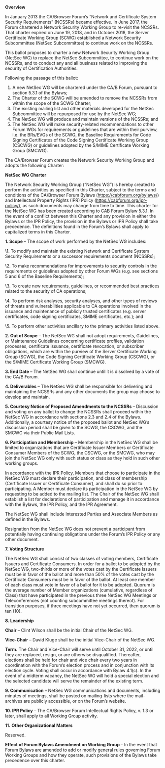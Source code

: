 **Overview**

In January 2013 the CA/Browser Forum’s “Network and Certificate System Security Requirements” (NCSSRs) became effective. In June 2017, the Forum chartered a Network Security Working Group to re-visit the NCSSRs. That charter expired on June 19, 2018, and in October 2018, the Server Certificate Working Group (SCWG) established a Network Security Subcommittee (NetSec Subcommittee) to continue work on the NCSSRs.

This ballot proposes to charter a new Network Security Working Group (NetSec WG) to replace the NetSec Subcommittee, to continue work on the NCSSRs, and to conduct any and all business related to improving the security of Certification Authorities. 

Following the passage of this ballot:

1. A new NetSec WG will be chartered under the CA/B Forum, pursuant to section 5.3.1 of the Bylaws;
2. The Charter of the SCWG will be amended to remove the NCSSRs from within the scope of the SCWG Charter; 
3. The existing mailing list and other materials developed for the NetSec Subcommittee will be repurposed for use by the NetSec WG; 
4. The NetSec WG will produce and maintain versions of the NCSSRs; and
5. The NetSec WG will make security-related recommendations to other Forum WGs for requirements or guidelines that are within their purview, i.e. the BRs/EVGs of the SCWG, the Baseline Requirements for Code Signing Certificates of the Code Signing Certificate Working Group (CSCWG) or guidelines adopted by the S/MIME Certificate Working Group (SMCWG). 

The CA/Browser Forum creates the Network Security Working Group and adopts the following Charter:

**NetSec WG Charter**

The Network Security Working Group (“NetSec WG”) is hereby created to perform the activities as specified in this Charter, subject to the terms and conditions of the CA/Browser Forum Bylaws (https://cabforum.org/bylaws/) and Intellectual Property Rights (IPR) Policy (https://cabforum.org/ipr-policy/), as such documents may change from time to time. This charter for the NetSec WG has been created according to CAB Forum Bylaw 5.3.1. In the event of a conflict between this Charter and any provision in either the Bylaws or the IPR Policy, the provision in the Bylaws or IPR Policy shall take precedence. The definitions found in the Forum’s Bylaws shall apply to capitalized terms in this Charter.

**1. Scope** – The scope of work performed by the NetSec WG includes:

\1.  To modify and maintain the existing Network and Certificate System Security Requirements or a successor requirements document (NCSSRs);

\2.  To make recommendations for improvements to security controls in the requirements or guidelines adopted by other Forum WGs (e.g. see sections 5 and 6 of the Baseline Requirements);

\3.  To create new requirements, guidelines, or recommended best practices related to the security of CA operations;

\4.  To perform risk analyses, security analyses, and other types of reviews of threats and vulnerabilities applicable to CA operations involved in the issuance and maintenance of publicly trusted certificates (e.g. server certificates, code signing certificates, SMIME certificates, etc.); and

\5.  To perform other activities ancillary to the primary activities listed above.

**2. Out of Scope** – The NetSec WG shall not adopt requirements, Guidelines, or Maintenance Guidelines concerning certificate profiles, validation processes, certificate issuance, certificate revocation, or subscriber obligations, which are within the purview of the Server Certificate Working Group (SCWG), the Code Signing Certificate Working Group (CSCWG), or the S/MIME Certificate Working Group (SMCWG).

**3. End Date** – The NetSec WG shall continue until it is dissolved by a vote of the CA/B Forum.

**4. Deliverables** – The NetSec WG shall be responsible for delivering and maintaining the NCSSRs and any other documents the group may choose to develop and maintain.

**5. Courtesy Notice of Proposed Amendments to the NCSSRs** – Discussion and voting on any ballot to change the NCSSRs shall proceed within the NetSec WG in accordance with sections 2.3 and 2.4 of the Bylaws. Additionally, a courtesy notice of the proposed ballot and NetSec WG’s discussion period shall be given to the SCWG, the CSCWG, and the SMCWG via their Public Mail Lists. 

**6. Participation and Membership** – Membership in the NetSec WG shall be limited to organizations that are Certificate Issuer Members or Certificate Consumer Members of the SCWG, the CSCWG, or the SMCWG, who may join the NetSec WG only with such status or class as they hold in such other working groups.

In accordance with the IPR Policy, Members that choose to participate in the NetSec WG must declare their participation, and class of membership (Certificate Issuer or Certificate Consumer), and shall do so prior to participating. A Member must declare its participation in the NetSec WG by requesting to be added to the mailing list. The Chair of the NetSec WG shall establish a list for declarations of participation and manage it in accordance with the Bylaws, the IPR Policy, and the IPR Agreement.

The NetSec WG shall include Interested Parties and Associate Members as defined in the Bylaws.

Resignation from the NetSec WG does not prevent a participant from potentially having continuing obligations under the Forum’s IPR Policy or any other document.

**7. Voting Structure**

The NetSec WG shall consist of two classes of voting members, Certificate Issuers and Certificate Consumers. In order for a ballot to be adopted by the NetSec WG, two-thirds or more of the votes cast by the Certificate Issuers must be in favor of the ballot and more than 50% of the votes cast by the Certificate Consumers must be in favor of the ballot. At least one member of each class must vote in favor of a ballot for it to be adopted. Quorum is the average number of Member organizations (cumulative, regardless of Class) that have participated in the previous three NetSec WG Meetings or Teleconferences (not counting subcommittee meetings thereof). For transition purposes, if three meetings have not yet occurred, then quorum is ten (10).

**8. Leadership**

**Chair** – Clint Wilson shall be the initial Chair of the NetSec WG.

**Vice-Chair** – David Kluge shall be the initial Vice-Chair of the NetSec WG.

**Term.** The Chair and Vice-Chair will serve until October 31, 2022, or until they are replaced, resign, or are otherwise disqualified. Thereafter, elections shall be held for chair and vice chair every two years in coordination with the Forum’s election process and in conjunction with its election cycle. Voting shall occur in accordance with Bylaw 4.1(c). In the event of a midterm vacancy, the NetSec WG will hold a special election and the selected candidate will serve the remainder of the existing term.

**9. Communication** – NetSec WG communications and documents, including minutes of meetings, shall be posted on mailing-lists where the mail-archives are publicly accessible, or on the Forum’s website.

**10. IPR Policy** – The CA/Browser Forum Intellectual Rights Policy, v. 1.3 or later, shall apply to all Working Group activity.

**11.** **Other Organizational Matters**

Reserved.

**Effect of Forum Bylaws Amendment on Working Group** - In the event that Forum Bylaws are amended to add or modify general rules governing Forum Working Groups and how they operate, such provisions of the Bylaws take precedence over this charter.
